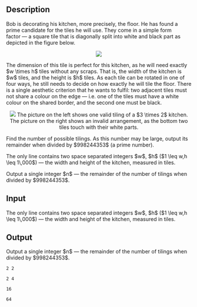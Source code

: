 ## Description

<div><p>Bob is decorating his kitchen, more precisely, the floor. He has found a prime candidate for the tiles he will use. They come in a simple form factor&nbsp;—&nbsp;a square tile that is diagonally split into white and black part as depicted in the figure below.</p><center> <img class="tex-graphics" src="file://j5eoO1bG.png" style="max-width: 100.0%;max-height: 100.0%;"> </center><p>The dimension of this tile is perfect for this kitchen, as he will need exactly $w \times h$ tiles without any scraps. That is, the width of the kitchen is $w$ tiles, and the height is $h$ tiles. As each tile can be rotated in one of four ways, he still needs to decide on how exactly he will tile the floor. There is a single aesthetic criterion that he wants to fulfil: two adjacent tiles must not share a colour on the edge&nbsp;—&nbsp;i.e. one of the tiles must have a white colour on the shared border, and the second one must be black.</p><center> <img class="tex-graphics" src="file://gO0hjonQ.png" style="max-width: 100.0%;max-height: 100.0%;">   <span class="tex-font-style-it">The picture on the left shows one valid tiling of a $3 \times 2$ kitchen. The picture on the right shows an invalid arrangement, as the bottom two tiles touch with their white parts.</span> </center><p>Find the number of possible tilings. As this number may be large, output its remainder when divided by $998244353$ (a prime number). </p></div><div class="input-specification"><p>The only line contains two space separated integers $w$, $h$&nbsp;($1 \leq w,h \leq 1\,000$)&nbsp;—&nbsp;the width and height of the kitchen, measured in tiles.</p></div><div class="output-specification"><p>Output a single integer $n$&nbsp;—&nbsp;the remainder of the number of tilings when divided by $998244353$.</p></div>

## Input

<p>The only line contains two space separated integers $w$, $h$&nbsp;($1 \leq w,h \leq 1\,000$)&nbsp;—&nbsp;the width and height of the kitchen, measured in tiles.</p>

## Output

<p>Output a single integer $n$&nbsp;—&nbsp;the remainder of the number of tilings when divided by $998244353$.</p>





```input1
2 2
```




```input2
2 4
```




```output1
16
```




```output2
64
```


